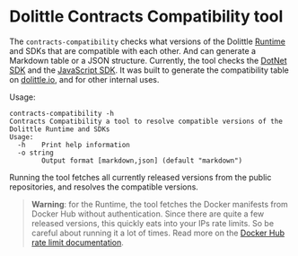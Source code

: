 # Dolittle Contracts Compatibility tool

The `contracts-compatibility` checks what versions of the Dolittle [Runtime](https://github.com/dolittle/Runtime) and
SDKs that are compatible with each other. And can generate a Markdown table or a JSON structure. Currently, the tool
checks the [DotNet SDK](https://github.com/dolittle/DotNET.SDK) and the
[JavaScript SDK](https://github.com/dolittle/JavaScript.SDK). It was built to generate the compatibility table on
[dolittle.io](https://dolittle.io/docs/reference/runtime/compatibility/), and for other internal uses.

Usage:
```shell
contracts-compatibility -h
Contracts Compatibility a tool to resolve compatible versions of the Dolittle Runtime and SDKs
Usage:
  -h    Print help information
  -o string
        Output format [markdown,json] (default "markdown")
```

Running the tool fetches all currently released versions from the public repositories, and resolves the compatible
versions.

> **Warning**: for the Runtime, the tool fetches the Docker manifests from Docker Hub without authentication. Since
> there are quite a few released versions, this quickly eats into your IPs rate limits. So be careful about running it
> a lot of times. Read more on the
> [Docker Hub rate limit documentation](https://docs.docker.com/docker-hub/download-rate-limit/#definition-of-limits).
